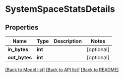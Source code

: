 # SystemSpaceStatsDetails

## Properties
Name | Type | Description | Notes
------------ | ------------- | ------------- | -------------
**in_bytes** | **int** |  | [optional] 
**out_bytes** | **int** |  | [optional] 

[[Back to Model list]](../README.md#documentation-for-models) [[Back to API list]](../README.md#documentation-for-api-endpoints) [[Back to README]](../README.md)


